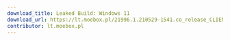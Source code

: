 ```yaml
---
download_title: Leaked Build: Windows 11
download_url: https://lt.moebox.pl/21996.1.210529-1541.co_release_CLIENT_CONSUMER_x64FRE_en-us.iso
contributor: lt.moebox.pl
---
```

